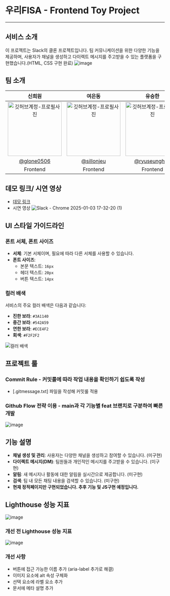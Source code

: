 # 우리FISA - Frontend Toy Project

---

## 서비스 소개

이 프로젝트는 Slack의 클론 프로젝트입니다. 팀 커뮤니케이션을 위한 다양한 기능을 제공하며, 사용자가 채널을 생성하고 다이렉트 메시지를 주고받을 수 있는 플랫폼을 구현했습니다.(HTML, CSS 구현 완료)
![image](https://github.com/user-attachments/assets/842b4b4b-f2a1-47c8-a6f8-db6640cf6113)

## 팀 소개

|                                                  신희원                                                   |                                                  여은동                                                  |                                                  유승한                                                   |
| :-------------------------------------------------------------------------------------------------------: | :------------------------------------------------------------------------------------------------------: | :-------------------------------------------------------------------------------------------------------: |
| <img src="https://avatars.githubusercontent.com/u/104755384?v=4" width="170" alt="깃허브계정-프로필사진"> | <img src="https://avatars.githubusercontent.com/u/59414536?v=4" width="170" alt="깃허브계정-프로필사진"> | <img src="https://avatars.githubusercontent.com/u/106146847?v=4" width="170" alt="깃허브계정-프로필사진"> |
|                                [@glone0506](https://github.com/glone0506)                                 |                                [@sillonjeu](https://github.com/sillonjeu)                                |                              [@ryuseunghan](https://github.com/ryuseunghan)                               |
|                                                 Frontend                                                  |                                                 Frontend                                                 |                                                 Frontend                                                  |

## 데모 링크/ 시연 영상

- [데모 링크](https://woorifisa-service-dev-4th.github.io/frontend-1st-slack/src/main-page.html)
- 시연 영상
  ![Slack - Chrome 2025-01-03 17-32-20 (1)](https://github.com/user-attachments/assets/702193e6-ebfa-4555-a04d-4a693ec30e71)

## UI 스타일 가이드라인

### 폰트 서체, 폰트 사이즈

- **서체**: 기본 서체이며, 필요에 따라 다른 서체를 사용할 수 있습니다.
- **폰트 사이즈**:
  - 본문 텍스트: `16px`
  - 헤더 텍스트: `20px`
  - 버튼 텍스트: `14px`

### 컬러 배색

서비스의 주요 컬러 배색은 다음과 같습니다:

- **진한 보라**: `#3A1140`
- **중간 보라**: `#542A59`
- **연한 보라**: `#ECE4F2`
- **회색**: `#F2F2F2`

![컬러 배색](https://github.com/user-attachments/assets/6776a4bc-e041-4422-abce-6ff101ad8433)

## 프로젝트 룰

### Commit Rule - 커밋룰에 따라 작업 내용을 확인하기 쉽도록 작성

- [.gitmessage.txt] 파일을 작성해 커밋룰 적용

### Github Flow 전략 이용 - main과 각 기능별 feat 브랜치로 구분하여 빠른 개발

![image](https://github.com/user-attachments/assets/0f69f9a1-6e1d-4dda-95b6-4bd315c2c561)

## 기능 설명

- **채널 생성 및 관리**: 사용자는 다양한 채널을 생성하고 참여할 수 있습니다. (미구현)
- **다이렉트 메시지(DM)**: 팀원들과 개인적인 메시지를 주고받을 수 있습니다. (미구현)
- **알림**: 새 메시지나 활동에 대한 알림을 실시간으로 제공합니다. (미구현)
- **검색**: 팀 내 모든 채팅 내용을 검색할 수 있습니다. (미구현)
- **현재 정적페이지만 구현되었습니다. 추후 기능 및 JS구현 예정입니다.**

## Lighthouse 성능 지표

![image](https://github.com/user-attachments/assets/917108ac-f051-4fdc-a56c-f200fcdb59e9)

### 개선 전 Lighthouse 성능 지표

![image](https://github.com/user-attachments/assets/94053249-a86a-4c09-874f-95f0be368a01)

### 개선 사항

- 버튼에 접근 가능한 이름 추가 (aria-label 추가로 해결)
- 이미지 요소에 alt 속성 구체화
- 선택 요소에 라벨 요소 추가
- 문서에 메타 설명 추가
